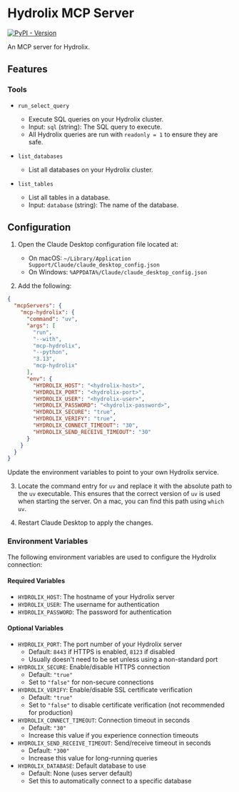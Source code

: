 # Hydrolix MCP Server
[![PyPI - Version](https://img.shields.io/pypi/v/mcp-hydrolix)](https://pypi.org/project/mcp-hydrolix)

An MCP server for Hydrolix.

## Features

### Tools

* `run_select_query`
  - Execute SQL queries on your Hydrolix cluster.
  - Input: `sql` (string): The SQL query to execute.
  - All Hydrolix queries are run with `readonly = 1` to ensure they are safe.

* `list_databases`
  - List all databases on your Hydrolix cluster.

* `list_tables`
  - List all tables in a database.
  - Input: `database` (string): The name of the database.

## Configuration

1. Open the Claude Desktop configuration file located at:
   - On macOS: `~/Library/Application Support/Claude/claude_desktop_config.json`
   - On Windows: `%APPDATA%/Claude/claude_desktop_config.json`

2. Add the following:

```json
{
  "mcpServers": {
    "mcp-hydrolix": {
      "command": "uv",
      "args": [
        "run",
        "--with",
        "mcp-hydrolix",
        "--python",
        "3.13",
        "mcp-hydrolix"
      ],
      "env": {
        "HYDROLIX_HOST": "<hydrolix-host>",
        "HYDROLIX_PORT": "<hydrolix-port>",
        "HYDROLIX_USER": "<hydrolix-user>",
        "HYDROLIX_PASSWORD": "<hydrolix-password>",
        "HYDROLIX_SECURE": "true",
        "HYDROLIX_VERIFY": "true",
        "HYDROLIX_CONNECT_TIMEOUT": "30",
        "HYDROLIX_SEND_RECEIVE_TIMEOUT": "30"
      }
    }
  }
}
```

Update the environment variables to point to your own Hydrolix service.

3. Locate the command entry for `uv` and replace it with the absolute path to the `uv` executable. This ensures that the correct version of `uv` is used when starting the server. On a mac, you can find this path using `which uv`.

4. Restart Claude Desktop to apply the changes.

### Environment Variables

The following environment variables are used to configure the Hydrolix connection:

#### Required Variables
* `HYDROLIX_HOST`: The hostname of your Hydrolix server
* `HYDROLIX_USER`: The username for authentication
* `HYDROLIX_PASSWORD`: The password for authentication

#### Optional Variables
* `HYDROLIX_PORT`: The port number of your Hydrolix server
  - Default: `8443` if HTTPS is enabled, `8123` if disabled
  - Usually doesn't need to be set unless using a non-standard port
* `HYDROLIX_SECURE`: Enable/disable HTTPS connection
  - Default: `"true"`
  - Set to `"false"` for non-secure connections
* `HYDROLIX_VERIFY`: Enable/disable SSL certificate verification
  - Default: `"true"`
  - Set to `"false"` to disable certificate verification (not recommended for production)
* `HYDROLIX_CONNECT_TIMEOUT`: Connection timeout in seconds
  - Default: `"30"`
  - Increase this value if you experience connection timeouts
* `HYDROLIX_SEND_RECEIVE_TIMEOUT`: Send/receive timeout in seconds
  - Default: `"300"`
  - Increase this value for long-running queries
* `HYDROLIX_DATABASE`: Default database to use
  - Default: None (uses server default)
  - Set this to automatically connect to a specific database

